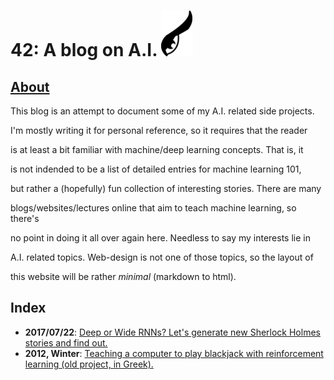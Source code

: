 # 42: A blog on A.I. <img src="./owleye.png" alt="Drawing" style="width: 50px;"/> 

## [About](http://users.isc.tuc.gr/~nchlis/)

This blog is an attempt to document some of my A.I. related side projects.

I'm mostly writing it for personal reference, so it requires that the reader

is at least a bit familiar with machine/deep learning concepts. That is, it

is not indended to be a list of detailed entries for machine learning 101,

but rather a (hopefully) fun collection of interesting stories. There are many

blogs/websites/lectures online that aim to teach machine learning, so there's

no point in doing it all over again here. Needless to say my interests lie in

A.I. related topics. Web-design is not one of those topics, so the layout of

this website will be rather _minimal_ (markdown to html).  



## Index

* **2017/07/22**: [Deep or Wide RNNs? Let's generate new Sherlock Holmes stories and find out.](./2017_07_22/page.html)
* **2012, Winter**: [Teaching a computer to play blackjack with reinforcement learning (old project, in Greek).](http://www.intelligence.tuc.gr/~robots/ARCHIVE/2012w/projects/Chlis/)

